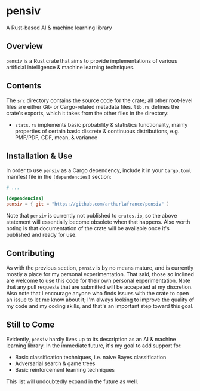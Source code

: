 # pensiv
A Rust-based AI & machine learning library

## Overview
`pensiv` is a Rust crate that aims to provide implementations of various artificial intelligence & machine learning techniques.

## Contents
The `src` directory contains the source code for the crate; all other root-level files are either Git- or Cargo-related metadata files. `lib.rs` defines the crate's exports, which it takes from the other files in the directory:
* `stats.rs` implements basic probability & statistics functionality, mainly properties of certain basic discrete & continuous distributions, e.g. PMF/PDF, CDF, mean, & variance

## Installation & Use
In order to use `pensiv` as a Cargo dependency, include it in your `Cargo.toml` manifest file in the `[dependencies]` section:
```toml
# ...

[dependencies]
pensiv = { git = "https://github.com/arthurlafrance/pensiv" )
```

Note that `pensiv` is currently not published to `crates.io`, so the above statement will essentially become obsolete when that happens. Also worth noting is that  documentation of the crate will be available once it's published and ready for use.

## Contributing
As with the previous section, `pensiv` is by no means mature, and is currently mostly a place for my personal experimentation. That said, those so inclined are welcome to use this code for their own personal experimentation. Note that any pull requests that are submitted will be accepeted at my discretion. Also note that I encourage anyone who finds issues with the crate to open an issue to let me know about it; I'm always looking to improve the quality of my code and my coding skills, and that's an important step toward this goal.

## Still to Come
Evidently, `pensiv` hardly lives up to its description as an AI & machine learning library. In the immediate future, it's my goal to add support for:
* Basic classification techniques, i.e. naive Bayes classification
* Adversarial search & game trees
* Basic reinforcement learning techniques

This list will undoubtedly expand in the future as well.
